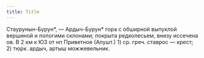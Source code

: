 ```yaml
---
title: Title
---
```


Стаурунын-Бурун*, — Ардыч-Бурун* гора с обширной выпуклой вершиной и пологими
склонами; покрыта редколесьем, внизу иссечена ов. В 2 км к ЮЗ от нп Приветное
(Алушт.) 1) ср. греч. ставрос — крест; 2) тюрк. ардыч, артыш можжевельник.
